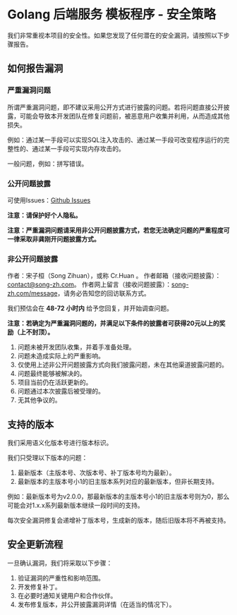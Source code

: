 # Golang 后端服务 模板程序 - 安全策略

我们非常重视本项目的安全性。如果您发现了任何潜在的安全漏洞，请按照以下步骤报告。

## 如何报告漏洞

### 严重漏洞问题

所谓严重漏洞问题，即不建议采用公开方式进行披露的问题。若将问题直接公开披露，可能会导致本开发团队在修复问题前，被恶意用户收集并利用，从而造成其他损失。

例如：通过某一手段可以实现SQL注入攻击的、通过某一手段可改变程序运行的完整性的、通过某一手段可实现内存攻击的。

一般问题，例如：拼写错误。

### 公开问题披露

可使用Issues：[Github Issues](https://github.com/SongZihuan/BackendServerTemplate/issues)

**注意：请保护好个人隐私。**

**注意：严重漏洞问题请采用非公开问题披露方式，若您无法确定问题的严重程度可一律采取非龚刚开问题披露方式。**

### 非公开问题披露

作者：宋子桓（Song Zihuan），或称 Cr.Huan 。
作者邮箱（接收问题披露）：[contact@song-zh.com](mailto://contact@song-zh.com)。
作者网上留言（接收问题披露）：[song-zh.com/message](https://song-zh.com/message)，请务必告知您的回访联系方式。

我们预估会在 **48-72 小时内** 给予您回复，并开始调查问题。

**注意：若确定为严重漏洞问题的，并满足以下条件的披露者可获得20元以上的奖励（上不封顶）。**

1. 问题未被开发团队收集，并着手准备处理。
2. 问题未造成实际上的严重影响。
3. 仅使用上述非公开问题披露方式向我们披露问题，未在其他渠道披露问题的。
4. 问题最终能够被解决的。
5. 项目当前仍在活跃更新的。
6. 问题通过本次披露后被受理的。
7. 无其他争议的。

## 支持的版本

我们采用语义化版本号进行版本标识。

我们只受理以下版本的问题：

1. 最新版本（主版本号、次版本号、补丁版本号均为最新）。
2. 最新版本的主版本号小1的旧主版本系列对应的最新版本，但非长期支持。

例如：最新版本号为v2.0.0，那最新版本的主版本号小1的旧主版本号则为0，那么可能会对1.x.x系列最新版本继续一段时间的支持。

每次安全漏洞修复会递增补丁版本号，生成新的版本，随后旧版本将不再被支持。

## 安全更新流程

一旦确认漏洞，我们将采取以下步骤：

1. 验证漏洞的严重性和影响范围。
2. 开发修复补丁。
3. 在必要时通知关键用户和合作伙伴。
4. 发布修复版本，并公开披露漏洞详情（在适当的情况下）。
